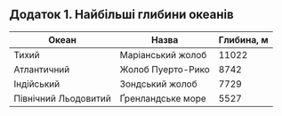 Додаток 1. Найбільші глибини океанів
------------------------------------

| Океан | Назва | Глибина, м |
| -- | -- | --- |
| Тихий | Маріанський жолоб | 11022 |
| Атлантичний | Жолоб Пуерто-Рико | 8742 |
| Індійський | Зондський жолоб | 7729 |
| Північний Льодовитий | Ґренландське море | 5527 |

